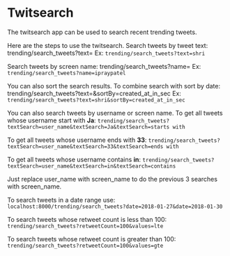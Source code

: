 # Twitsearch

The twitsearch app can be used to search recent trending tweets.

Here are the steps to use the twitsearch. 
Search tweets by tweet text: trending/search_tweets?text=<text>
Ex: `trending/search_tweets?text=shri`

Search tweets by screen name: trending/search_tweets?name=<screen name>
Ex: `trending/search_tweets?name=ipraypatel`

You can also sort the search results.
To combine search with sort by date: trending/search_tweets?text=<tweet text>&sortBy=created_at_in_sec
Ex: `trending/search_tweets?text=shri&sortBy=created_at_in_sec`

You can also search tweets by username or screen name.
To get all tweets whose username start with **Ja**: `trending/search_tweets?textSearch=user_name&textSearch=Ja&textSearch=starts with`

To get all tweets whose username ends with **33**: `trending/search_tweets?textSearch=user_name&textSearch=33&textSearch=ends with`

To get all tweets whose username contains **in**: `trending/search_tweets?textSearch=user_name&textSearch=in&textSearch=contains`

Just replace user_name with screen_name to do the previous 3 searches with screen_name.

To search tweets in a date range use: `localhost:8000/trending/search_tweets?date=2018-01-27&date=2018-01-30`

To search tweets whose retweet count is less than 100: `trending/search_tweets?retweetCount=100&values=lte`

To search tweets whose retweet count is greater than 100: `trending/search_tweets?retweetCount=100&values=gte`

